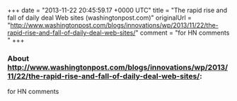 +++
date = "2013-11-22 20:45:59.17 +0000 UTC"
title = "The rapid rise and fall of daily deal Web sites (washingtonpost.com)"
originalUrl = "http://www.washingtonpost.com/blogs/innovations/wp/2013/11/22/the-rapid-rise-and-fall-of-daily-deal-web-sites/"
comment = "for HN comments "
+++

### About http://www.washingtonpost.com/blogs/innovations/wp/2013/11/22/the-rapid-rise-and-fall-of-daily-deal-web-sites/:

for HN comments 
